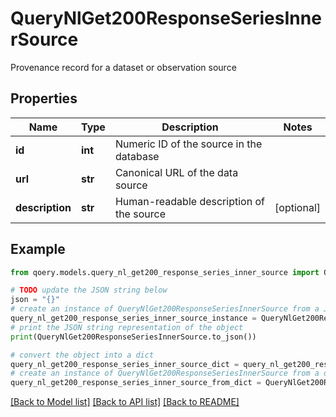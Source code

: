 # QueryNlGet200ResponseSeriesInnerSource

Provenance record for a dataset or observation source

## Properties

Name | Type | Description | Notes
------------ | ------------- | ------------- | -------------
**id** | **int** | Numeric ID of the source in the database | 
**url** | **str** | Canonical URL of the data source | 
**description** | **str** | Human-readable description of the source | [optional] 

## Example

```python
from qoery.models.query_nl_get200_response_series_inner_source import QueryNlGet200ResponseSeriesInnerSource

# TODO update the JSON string below
json = "{}"
# create an instance of QueryNlGet200ResponseSeriesInnerSource from a JSON string
query_nl_get200_response_series_inner_source_instance = QueryNlGet200ResponseSeriesInnerSource.from_json(json)
# print the JSON string representation of the object
print(QueryNlGet200ResponseSeriesInnerSource.to_json())

# convert the object into a dict
query_nl_get200_response_series_inner_source_dict = query_nl_get200_response_series_inner_source_instance.to_dict()
# create an instance of QueryNlGet200ResponseSeriesInnerSource from a dict
query_nl_get200_response_series_inner_source_from_dict = QueryNlGet200ResponseSeriesInnerSource.from_dict(query_nl_get200_response_series_inner_source_dict)
```
[[Back to Model list]](../README.md#documentation-for-models) [[Back to API list]](../README.md#documentation-for-api-endpoints) [[Back to README]](../README.md)



